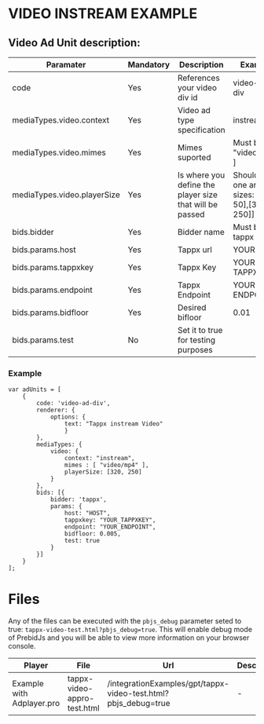 # VIDEO INSTREAM EXAMPLE

## Video Ad Unit description:

Paramater | Mandatory | Description | Example |
--- | --- | --- | --- |
code | Yes | References your video div id  | video-ad-div |
mediaTypes.video.context |Yes | Video ad type specification | instream
mediaTypes.video.mimes | Yes | Mimes suported | Must be: [ "video/mp4" ]
mediaTypes.video.playerSize | Yes | Is where you define the player size that will be passed | Should be one array of sizes: [[320, 50],[320, 250]]
bids.bidder | Yes | Bidder name | Must be: tappx
bids.params.host | Yes | Tappx url | YOUR HOST
bids.params.tappxkey | Yes | Tappx Key | YOUR TAPPX KEY
bids.params.endpoint | Yes | Tappx Endpoint  | YOUR ENDPOINT
bids.params.bidfloor | Yes | Desired bifloor | 0.01
bids.params.test | No | Set it to true for testing purposes |

### Example
```
var adUnits = [
    {
        code: 'video-ad-div',
        renderer: {
            options: {
                text: "Tappx instream Video"
                }
        },
        mediaTypes: {
            video: {
                context: "instream",
                mimes : [ "video/mp4" ],
                playerSize: [320, 250]
            }
        },
        bids: [{
            bidder: 'tappx',
            params: {
                host: "HOST",
                tappxkey: "YOUR_TAPPXKEY",
                endpoint: "YOUR_ENDPOINT",
                bidfloor: 0.005,
                test: true
            }
        }]
    }
];
```

# Files

Any of the files can be executed with the `pbjs_debug` parameter seted to true: `tappx-video-test.html?pbjs_debug=true`. This will enable debug mode of PrebidJs and you will be able to view more information on your browser console.

Player | File | Url | Description
---  | --- | --- | --- |
Example with Adplayer.pro | tappx-video-appro-test.html | /integrationExamples/gpt/tappx-video-test.html?pbjs_debug=true | -

